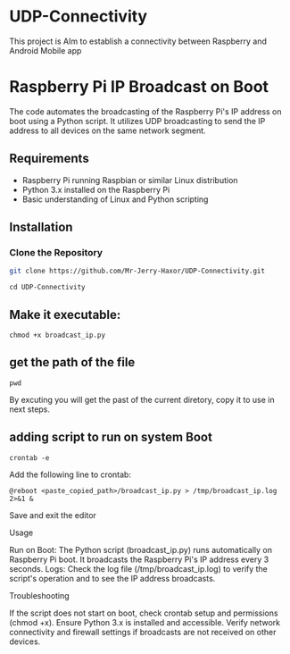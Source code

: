 # UDP-Connectivity
This project is AIm to establish a  connectivity between Raspberry and Android Mobile app
# Raspberry Pi IP Broadcast on Boot

The code automates the broadcasting of the Raspberry Pi's IP address on boot using a Python script. It utilizes UDP broadcasting to send the IP address to all devices on the same network segment.

## Requirements

- Raspberry Pi running Raspbian or similar Linux distribution
- Python 3.x installed on the Raspberry Pi
- Basic understanding of Linux and Python scripting

## Installation

### Clone the Repository

```bash
git clone https://github.com/Mr-Jerry-Haxor/UDP-Connectivity.git
```
```
cd UDP-Connectivity
```

## Make it executable:
```
chmod +x broadcast_ip.py
```

## get the path of the file 
```
pwd
```
By excuting you will get the past of the current diretory, copy it to use in next steps.

## adding script to run on system Boot
```
crontab -e
```

Add the following line to crontab:

```
@reboot <paste_copied_path>/broadcast_ip.py > /tmp/broadcast_ip.log 2>&1 &
```

Save and exit the editor


Usage

Run on Boot: The Python script (broadcast_ip.py) runs automatically on Raspberry Pi boot. It broadcasts the Raspberry Pi's IP address every 3 seconds.
Logs: Check the log file (/tmp/broadcast_ip.log) to verify the script's operation and to see the IP address broadcasts.

Troubleshooting

If the script does not start on boot, check crontab setup and permissions (chmod +x).
Ensure Python 3.x is installed and accessible.
Verify network connectivity and firewall settings if broadcasts are not received on other devices.

